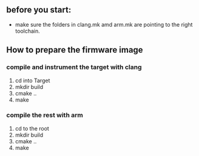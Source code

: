 ## before you start:
- make sure the folders in clang.mk amd arm.mk are pointing to the right toolchain.

## How to prepare the firmware image
### compile and instrument the target with clang
1. cd into Target
2. mkdir build
3. cmake ..
4. make
### compile the rest with arm
1. cd to the root
2. mkdir build
3. cmake ..
4. make